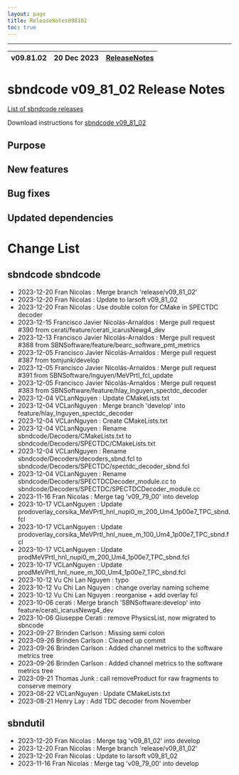 ```yaml
---
layout: page
title: ReleaseNotes098102
toc: true
---
```


-----------------------------------------------------------------------------
| v09.81.02 | 20 Dec 2023 | [ReleaseNotes](ReleaseNotes098102.html) |
| --- | --- | --- |



sbndcode v09_81_02 Release Notes
=======================================================================================

[List of sbndcode releases](List_of_SBND_code_releases.html)

Download instructions for [sbndcode v09_81_02](http://scisoft.fnal.gov/scisoft/bundles/sbnd/v09_81_02/sbndcode-v09_81_02.html)

Purpose
---------------------------------------------------

New features
---------------------------------------------------

Bug fixes
---------------------------------------------------

Updated dependencies
---------------------------------------------------

Change List
==========================================

sbndcode sbndcode
---------------------------------------------------

* 2023-12-20  Fran Nicolas : Merge branch 'release/v09_81_02'
* 2023-12-20  Fran Nicolas : Update to larsoft v09_81_02
* 2023-12-20  Fran Nicolas : Use double colon for CMake in SPECTDC decoder
* 2023-12-15  Francisco Javier Nicolás-Arnaldos : Merge pull request #390 from cerati/feature/cerati_icarusNewg4_dev
* 2023-12-13  Francisco Javier Nicolás-Arnaldos : Merge pull request #388 from SBNSoftware/feature/bearc_software_pmt_metrics
* 2023-12-05  Francisco Javier Nicolás-Arnaldos : Merge pull request #387 from tomjunk/develop
* 2023-12-05  Francisco Javier Nicolás-Arnaldos : Merge pull request #391 from SBNSoftware/lnguyen/MeVPrtl_fcl_update
* 2023-12-05  Francisco Javier Nicolás-Arnaldos : Merge pull request #383 from SBNSoftware/feature/hlay_lnguyen_spectdc_decoder
* 2023-12-04  VCLanNguyen : Update CMakeLists.txt
* 2023-12-04  VCLanNguyen : Merge branch 'develop' into feature/hlay_lnguyen_spectdc_decoder
* 2023-12-04  VCLanNguyen : Create  CMakeLists.txt
* 2023-12-04  VCLanNguyen : Rename sbndcode/Decoders/CMakeLists.txt to sbndcode/Decoders/SPECTDC/CMakeLists.txt
* 2023-12-04  VCLanNguyen : Rename sbndcode/Decoders/decoders_sbnd.fcl to sbndcode/Decoders/SPECTDC/spectdc_decoder_sbnd.fcl
* 2023-12-04  VCLanNguyen : Rename sbndcode/Decoders/SPECTDCDecoder_module.cc to sbndcode/Decoders/SPECTDC/SPECTDCDecoder_module.cc
* 2023-11-16  Fran Nicolas : Merge tag 'v09_79_00' into develop
* 2023-10-17  VCLanNguyen : Update prodoverlay_corsika_MeVPrtl_hnl_nupi0_m_200_Um4_1p00e7_TPC_sbnd.fcl
* 2023-10-17  VCLanNguyen : Update prodoverlay_corsika_MeVPrtl_hnl_nuee_m_100_Um4_1p00e7_TPC_sbnd.fcl
* 2023-10-17  VCLanNguyen : Update prodMeVPrtl_hnl_nupi0_m_200_Um4_1p00e7_TPC_sbnd.fcl
* 2023-10-17  VCLanNguyen : Update prodMeVPrtl_hnl_nuee_m_100_Um4_1p00e7_TPC_sbnd.fcl
* 2023-10-12  Vu Chi Lan Nguyen : typo
* 2023-10-12  Vu Chi Lan Nguyen : change overlay naming scheme
* 2023-10-12  Vu Chi Lan Nguyen : reorganise + add overlay fcl
* 2023-10-06  cerati : Merge branch 'SBNSoftware:develop' into feature/cerati_icarusNewg4_dev
* 2023-10-06  Giuseppe Cerati : remove PhysicsList, now migrated to sbncode
* 2023-09-27  Brinden Carlson : Missing semi colon
* 2023-09-26  Brinden Carlson : Cleaned up commit
* 2023-09-26  Brinden Carlson : Added channel metrics to the software metrics tree
* 2023-09-26  Brinden Carlson : Added channel metrics to the software metrics tree
* 2023-09-21  Thomas Junk : call removeProduct for raw fragments to conserve memory
* 2023-08-22  VCLanNguyen : Update CMakeLists.txt
* 2023-08-21  Henry Lay : Add TDC decoder from November

sbndutil
---------------------------------------------------

* 2023-12-20  Fran Nicolas : Merge tag 'v09_81_02' into develop
* 2023-12-20  Fran Nicolas : Merge branch 'release/v09_81_02'
* 2023-12-20  Fran Nicolas : Update to larsoft v09_81_02
* 2023-11-16  Fran Nicolas : Merge tag 'v09_79_00' into develop
